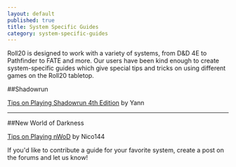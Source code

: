 ```yaml
---
layout: default
published: true
title: System Specific Guides
category: system-specific-guides
---
```


Roll20 is designed to work with a variety of systems, from D&D 4E to Pathfinder to FATE and more. Our users have been kind enough to create system-specific guides which give special tips and tricks on using different games on the Roll20 tabletop.

##Shadowrun

[Tips on Playing Shadowrun 4th Edition](http://tinyurl.com/a45rrh9) by Yann

<hr />

##New World of Darkness

[Tips on Playing nWoD](http://app.roll20.net/forum/post/68367/nwod-systems-in-the-roll20-dice-engine#post-68367) by Nico144

If you'd like to contribute a guide for your favorite system, create a post on the forums and let us know!